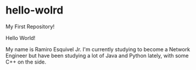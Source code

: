 # hello-wolrd
My First Repository!

Hello World!

My name is Ramiro Esquivel Jr. I'm currently studying to become a
Network Engineer but have been studying a lot of Java and Python 
lately, with some C++ on the side.
